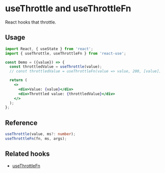 # useThrottle and useThrottleFn

React hooks that throttle.

## Usage

```jsx
import React, { useState } from 'react';
import { useThrottle, useThrottleFn } from 'react-use';

const Demo = ({value}) => {
  const throttledValue = useThrottle(value);
  // const throttledValue = useThrottleFn(value => value, 200, [value]);

  return (
    <>
      <div>Value: {value}</div>
      <div>Throttled value: {throttledValue}</div>
    </>
  );
};
```

## Reference

```ts
useThrottle(value, ms?: number);
useThrottleFn(fn, ms, args);
```

## Related hooks

- [useThrottleFn](./useThrottleFn.md)

